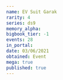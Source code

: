 ```yaml
---
name: EV Suit Garak
rarity: 4
series: ds9
memory_alpha:
bigbook_tier: -1
events: 28
in_portal:
date: 03/06/2021
obtained: Event
mega: true
published: true
---
```



